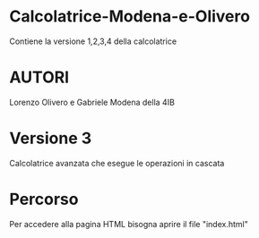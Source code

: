 # Calcolatrice-Modena-e-Olivero

Contiene la versione 1,2,3,4 della calcolatrice

# AUTORI

Lorenzo Olivero e Gabriele Modena della 4IB

# Versione 3

Calcolatrice avanzata che esegue le operazioni in cascata

# Percorso

Per accedere alla pagina HTML bisogna aprire il file "index.html"
